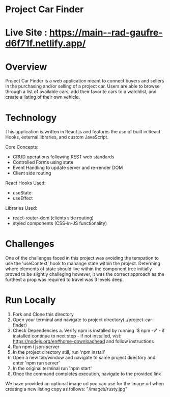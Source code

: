 # Project Car Finder

# Live Site : https://main--rad-gaufre-d6f71f.netlify.app/

# Overview

Project Car Finder is a web application meant to connect buyers and sellers in the purchasing and/or selling
of a project car. Users are able to browse through a list of available cars, add their favorite cars to a watchlist, and create a listing of their own vehicle.

# Technology

This application is written in React.js and features the use of built in React Hooks, external libraries, and custom JavaScript.

Core Concepts:
- CRUD operations following REST web standards
- Controlled Forms using state
- Event Handling to update server and re-render DOM
- Client side routing

React Hooks Used:
- useState 
- useEffect

Libraries Used:
- react-router-dom (clients side routing)
- styled components (CSS-in-JS functionality)

# Challenges

One of the challenges faced in this project was avoiding the tempation to use the 'useContext' hook to manange state within the project. Determing where elements of state should live within the component tree initially proved to be slightly challeging however, it was the correct approach as the furthest a prop was required to travel was 3 levels deep.

# Run Locally

1. Fork and Clone this directory
2. Open your terminal and navigate to project directory(../project-car-finder)
3. Check Dependencies
    a. Verify npm is installed by running '$ npm -v'
        - if installed continue to next step 
        - if not installed, vist: https://nodejs.org/en#home-downloadhead and follow instructions
4. Run npm i json-server
5. In the project directory still, run 'npm install'
7. Open a new tab/window and navigate to same project directory and enter 'npm run server'
8. In the original terminal run 'npm start'
9. Once the command completes execution, navigate to the provided link

We have provided an optional image url you can use for the image url when creating a new listing
copy as follows: "/images/rusty.jpg"



